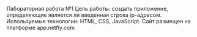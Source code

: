 Лабораторная работа №1
Цель работы: создать приложение, определяющие является ли введенная строка ip-адресом.
Используемые технологии: HTML, CSS, JavaScript.
Сайт размещен на платформе app.netfly.com
